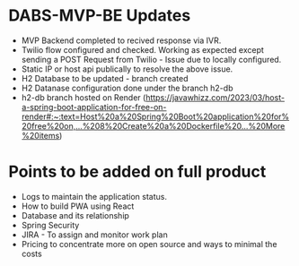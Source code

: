 # DABS-MVP-BE Updates

* MVP Backend completed to recived response via IVR.
* Twilio flow configured and checked. Working as expected except sending a POST Request from Twilio - Issue due to locally configured.
* Static IP or host api publically to resolve the above issue.
* H2 Database to be updated - branch created
* H2 Datanase configuration done under the branch h2-db
* h2-db branch hosted on Render (https://javawhizz.com/2023/03/host-a-spring-boot-application-for-free-on-render#:~:text=Host%20a%20Spring%20Boot%20application%20for%20free%20on,...%208%20Create%20a%20Dockerfile%20...%20More%20items)


# Points to be added on full product
* Logs to maintain the application status.
* How to build PWA using React
* Database and its relationship
* Spring Security
* JIRA - To assign and monitor work plan
* Pricing to concentrate more on open source and ways to minimal the costs
